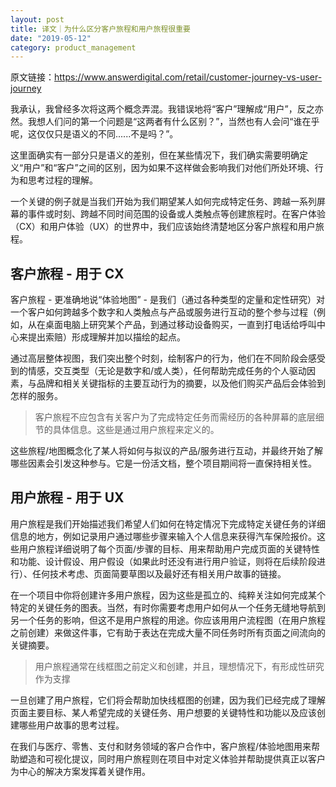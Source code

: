 ```yaml
---
layout: post
title: 译文｜为什么区分客户旅程和用户旅程很重要
date: "2019-05-12"
category: product_management
---
```


原文链接：https://www.answerdigital.com/retail/customer-journey-vs-user-journey

我承认，我曾经多次将这两个概念弄混。我错误地将“客户”理解成“用户”，反之亦然。我想人们问的第一个问题是“这两者有什么区别？”，当然也有人会问“谁在乎呢，这仅仅只是语义的不同......不是吗？”。

这里面确实有一部分只是语义的差别，但在某些情况下，我们确实需要明确定义“用户”和“客户”之间的区别，因为如果不这样做会影响我们对他们所处环境、行为和思考过程的理解。

一个关键的例子就是当我们开始为我们期望某人如何完成特定任务、跨越一系列屏幕的事件或时刻、跨越不同时间范围的设备或人类触点等创建旅程时。在客户体验（CX）和用户体验（UX）的世界中，我们应该始终清楚地区分客户旅程和用户旅程。

## 客户旅程 - 用于 CX

客户旅程 - 更准确地说“体验地图” - 是我们（通过各种类型的定量和定性研究）对一个客户如何跨越多个数字和人类触点与产品或服务进行互动的整个参与过程（例如，从在桌面电脑上研究某个产品，到通过移动设备购买，一直到打电话给呼叫中心来提出索赔）形成理解并加以描绘的起点。

通过高层整体视图，我们突出整个时刻，绘制客户的行为，他们在不同阶段会感受到的情感，交互类型（无论是数字和/或人类），任何帮助完成任务的个人驱动因素，与品牌和相关关键指标的主要互动行为的摘要，以及他们购买产品后会体验到怎样的服务。

> 客户旅程不应包含有关客户为了完成特定任务而需经历的各种屏幕的底层细节的具体信息。这些是通过用户旅程来定义的。

这些旅程/地图概念化了某人将如何与拟议的产品/服务进行互动，并最终开始了解哪些因素会引发这种参与。它是一份活文档，整个项目期间将一直保持相关性。

## 用户旅程 - 用于 UX

用户旅程是我们开始描述我们希望人们如何在特定情况下完成特定关键任务的详细信息的地方，例如记录用户通过哪些步骤来输入个人信息来获得汽车保险报价。这些用户旅程详细说明了每个页面/步骤的目标、用来帮助用户完成页面的关键特性和功能、设计假设、用户假设（如果此时还没有进行用户验证，则将在后续阶段进行）、任何技术考虑、页面简要草图以及最好还有相关用户故事的链接。

在一个项目中你将创建许多用户旅程，因为这些是孤立的、纯粹关注如何完成某个特定的关键任务的图表。当然，有时你需要考虑用户如何从一个任务无缝地导航到另一个任务的影响，但这不是用户旅程的用途。你应该用用户流程图（在用户旅程之前创建）来做这件事，它有助于表达在完成大量不同任务时所有页面之间流向的关键摘要。

> 用户旅程通常在线框图之前定义和创建，并且，理想情况下，有形成性研究作为支撑

一旦创建了用户旅程，它们将会帮助加快线框图的创建，因为我们已经完成了理解页面主要目标、某人希望完成的关键任务、用户想要的关键特性和功能以及应该创建哪些用户故事的思考过程。

在我们与医疗、零售、支付和财务领域的客户合作中，客户旅程/体验地图用来帮助塑造和可视化提议，同时用户旅程则在项目中对定义体验并帮助提供真正以客户为中心的解决方案发挥着关键作用。
